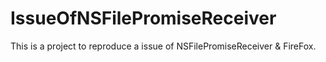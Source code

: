 # IssueOfNSFilePromiseReceiver

This is a project to reproduce a issue of NSFilePromiseReceiver & FireFox.
